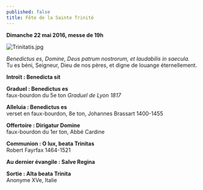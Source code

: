 ```yaml
---
published: false
title: Fête de la Sainte Trinité
---
```

**Dimanche 22 mai 2016, messe de 19h**

![Trinitatis.jpg]({{site.baseurl}}/images/Trinitatis.jpg)

*Benedictus es, Domine, Deus patrum nostrorum, et laudabilis in saecula.*  
Tu es béni, Seigneur, Dieu de nos pères, et digne de louange éternellement.

**Introït : Benedicta sit** 

**Graduel : Benedictus es**  
faux-bourdon du 5e ton *Graduel de Lyon 1817*

**Alleluia : Benedictus es**  
verset en faux-bourdon, 8e ton, Johannes Brassart 1400-1455

**Offertoire : Dirigatur Domine**  
faux-bourdon du 1er ton, Abbé Cardine

**Communion : O lux, beata Trinitas**  
Robert Fayrfax 1464-1521

**Au dernier évangile : Salve Regina**

**Sortie : Alta beata Trinita**  
Anonyme XVe, Italie

